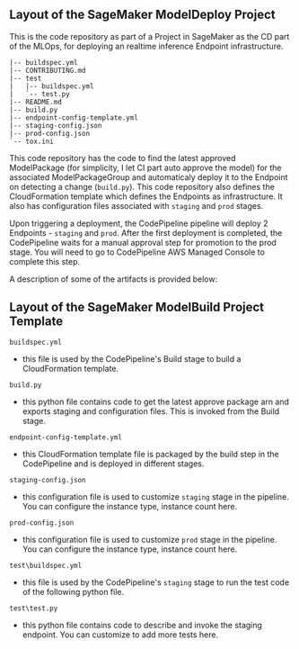 ## Layout of the SageMaker ModelDeploy Project

This is the code repository as part of a Project in SageMaker as the CD part of the MLOps, for deploying an realtime inference Endpoint infrastructure. 

```
|-- buildspec.yml
|-- CONTRIBUTING.md
|-- test
|   |-- buildspec.yml
|   `-- test.py
|-- README.md
|-- build.py
|-- endpoint-config-template.yml
|-- staging-config.json
|-- prod-config.json
`-- tox.ini
```

This code repository has the code to find the latest approved ModelPackage (for simplicity, I let CI part auto approve the model) for the associated ModelPackageGroup and automaticaly deploy it to the Endpoint on detecting a change (`build.py`). This code repository also defines the CloudFormation template which defines the Endpoints as infrastructure. It also has configuration files associated with `staging` and `prod` stages. 

Upon triggering a deployment, the CodePipeline pipeline will deploy 2 Endpoints - `staging` and `prod`. After the first deployment is completed, the CodePipeline waits for a manual approval step for promotion to the prod stage. You will need to go to CodePipeline AWS Managed Console to complete this step.

A description of some of the artifacts is provided below:


## Layout of the SageMaker ModelBuild Project Template

`buildspec.yml`
 - this file is used by the CodePipeline's Build stage to build a CloudFormation template.

`build.py`
 - this python file contains code to get the latest approve package arn and exports staging and configuration files. This is invoked from the Build stage.

`endpoint-config-template.yml`
 - this CloudFormation template file is packaged by the build step in the CodePipeline and is deployed in different stages.

`staging-config.json`
 - this configuration file is used to customize `staging` stage in the pipeline. You can configure the instance type, instance count here.

`prod-config.json`
 - this configuration file is used to customize `prod` stage in the pipeline. You can configure the instance type, instance count here.

`test\buildspec.yml`
  - this file is used by the CodePipeline's `staging` stage to run the test code of the following python file.

`test\test.py`
  - this python file contains code to describe and invoke the staging endpoint. You can customize to add more tests here.
